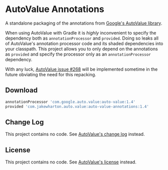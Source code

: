AutoValue Annotations
=====================

A standalone packaging of the annotations from [Google's AutoValue library][1].

When using AutoValue with Gradle it is _highly_ inconvenient to specify the dependency both as
`annotationProcessor` and `provided`. Doing so leaks all of AutoValue's annotation processor code and its
shaded dependencies into your classpath. This project allows you to only depend on the annotations
as `provided` and specify the processor only as an `annotationProcessor` dependency.

With any luck, [AutoValue issue #268][4] will be implemented sometime in the future obviating the
need for this repacking.


Download
--------

```groovy
annotationProcessor 'com.google.auto.value:auto-value:1.4'
provided 'com.jakewharton.auto.value:auto-value-annotations:1.4'
```


Change Log
----------

This project contains no code. See [AutoValue's change log][2] instead.


License
-------

This project contains no code. See [AutoValue's license][3] instead.







 [1]: https://github.com/google/auto/
 [2]: https://github.com/google/auto/blob/master/value/CHANGES.md
 [3]: https://github.com/google/auto/blob/master/LICENSE.txt
 [4]: https://github.com/google/auto/issues/268
